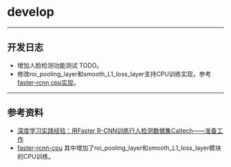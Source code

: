 # develop

---
## 开发日志
- 增加人脸检测功能测试 TODO。
- 修改roi_pooling_layer和smooth_L1_loss_layer支持CPU训练实现，参考[faster-rcnn cpu实现](https://blog.csdn.net/qq_14975217/article/details/51495844)。

---
## 参考资料
- [深度学习实践经验：用Faster R-CNN训练行人检测数据集Caltech——准备工作](http://jacobkong.github.io/posts/2093106769/)
- [faster-rcnn-cpu](https://github.com/neuleaf/faster-rcnn-cpu) 其中增加了roi_pooling_layer和smooth_L1_loss_layer模块的CPU训练。
